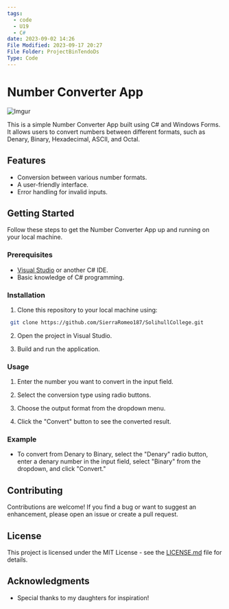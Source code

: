 ```yaml
---
tags:
  - code
  - U19
  - C#
date: 2023-09-02 14:26
File Modified: 2023-09-17 20:27
File Folder: ProjectBinTendoDs
Type: Code
---
```


# Number Converter App
![Imgur](https://i.imgur.com/56N20uj.png)

This is a simple Number Converter App built using C# and Windows Forms. It allows users to convert numbers between different formats, such as Denary, Binary, Hexadecimal, ASCII, and Octal.

## Features

- Conversion between various number formats.
- A user-friendly interface.
- Error handling for invalid inputs.

## Getting Started

Follow these steps to get the Number Converter App up and running on your local machine.

### Prerequisites

- [Visual Studio](https://visualstudio.microsoft.com/) or another C# IDE.
- Basic knowledge of C# programming.

### Installation

1. Clone this repository to your local machine using:

```bash
 git clone https://github.com/SierraRomeo187/SolihullCollege.git
```

2. Open the project in Visual Studio.

3. Build and run the application.

### Usage

1. Enter the number you want to convert in the input field.

2. Select the conversion type using radio buttons.

3. Choose the output format from the dropdown menu.

4. Click the "Convert" button to see the converted result.

### Example

- To convert from Denary to Binary, select the "Denary" radio button, enter a denary number in the input field, select "Binary" from the dropdown, and click "Convert."

## Contributing

Contributions are welcome! If you find a bug or want to suggest an enhancement, please open an issue or create a pull request.

## License

This project is licensed under the MIT License - see the [LICENSE.md](LICENSE.md) file for details.

## Acknowledgments

- Special thanks to my daughters for inspiration!
